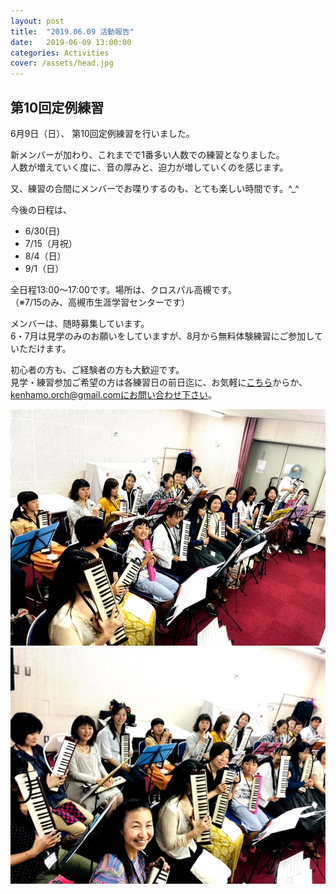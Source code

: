 ```yaml
---
layout: post
title:  "2019.06.09 活動報告"
date:   2019-06-09 13:00:00
categories: Activities
cover: /assets/head.jpg
---
```

## 第10回定例練習

6月9日（日）、
第10回定例練習を行いました。

新メンバーが加わり、これまでで1番多い人数での練習となりました。  
人数が増えていく度に、音の厚みと、迫力が増していくのを感じます。  
  
又、練習の合間にメンバーでお喋りするのも、とても楽しい時間です。^_^  
  
今後の日程は、 
- 6/30(日)  
- 7/15（月祝）  
- 8/4（日）  
- 9/1（日）  

全日程13:00〜17:00です。場所は、クロスパル高槻です。  
（※7/15のみ、高槻市生涯学習センターです）  
  
  
メンバーは、随時募集しています。  
6・7月は見学のみのお願いをしていますが、8月から無料体験練習にご参加していただけます。  
  
  
初心者の方も、ご経験者の方も大歓迎です。  
見学・練習参加ご希望の方は各練習日の前日迄に、お気軽に[こちら](https://docs.google.com/forms/d/e/1FAIpQLSeOdIlDB3uChvhrr9F543WjyJz2orR1FHCYdYVnwKcQU6wVcg/viewform)からか、kenhamo.orch@gmail.comにお問い合わせ下さい。

  
<img border="0" src="/assets/20190609_1.jpg">  
  
<img border="0" src="/assets/20190609_2.jpg">  

